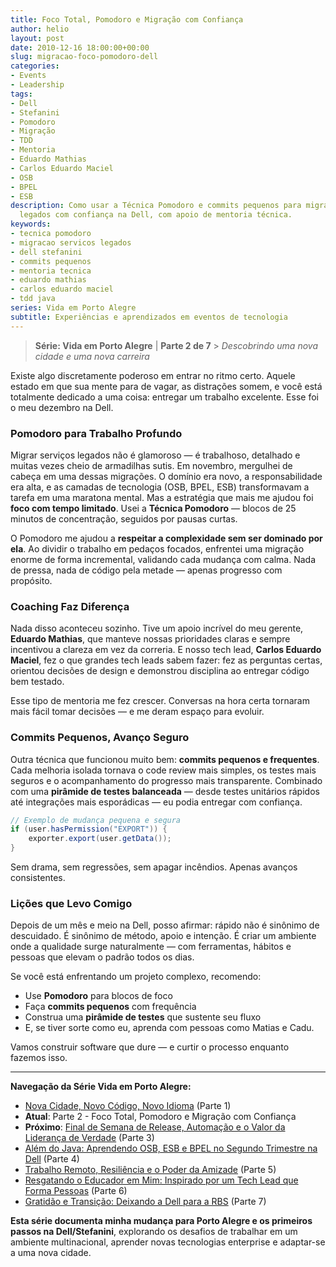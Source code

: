 ```yaml
---
title: Foco Total, Pomodoro e Migração com Confiança
author: helio
layout: post
date: 2010-12-16 18:00:00+00:00
slug: migracao-foco-pomodoro-dell
categories:
- Events
- Leadership
tags:
- Dell
- Stefanini
- Pomodoro
- Migração
- TDD
- Mentoria
- Eduardo Mathias
- Carlos Eduardo Maciel
- OSB
- BPEL
- ESB
description: Como usar a Técnica Pomodoro e commits pequenos para migrar serviços
  legados com confiança na Dell, com apoio de mentoria técnica.
keywords:
- tecnica pomodoro
- migracao servicos legados
- dell stefanini
- commits pequenos
- mentoria tecnica
- eduardo mathias
- carlos eduardo maciel
- tdd java
series: Vida em Porto Alegre
subtitle: Experiências e aprendizados em eventos de tecnologia
---
```


> **Série: Vida em Porto Alegre** | **Parte 2 de 7** > _Descobrindo uma nova cidade e uma nova carreira_

Existe algo discretamente poderoso em entrar no ritmo certo. Aquele estado em que sua mente para de vagar, as distrações somem, e você está totalmente dedicado a uma coisa: entregar um trabalho excelente. Esse foi o meu dezembro na Dell.

### Pomodoro para Trabalho Profundo

Migrar serviços legados não é glamoroso — é trabalhoso, detalhado e muitas vezes cheio de armadilhas sutis. Em novembro, mergulhei de cabeça em uma dessas migrações. O domínio era novo, a responsabilidade era alta, e as camadas de tecnologia (OSB, BPEL, ESB) transformavam a tarefa em uma maratona mental. Mas a estratégia que mais me ajudou foi **foco com tempo limitado**. Usei a **Técnica Pomodoro** — blocos de 25 minutos de concentração, seguidos por pausas curtas.

O Pomodoro me ajudou a **respeitar a complexidade sem ser dominado por ela**. Ao dividir o trabalho em pedaços focados, enfrentei uma migração enorme de forma incremental, validando cada mudança com calma. Nada de pressa, nada de código pela metade — apenas progresso com propósito.

### Coaching Faz Diferença

Nada disso aconteceu sozinho. Tive um apoio incrível do meu gerente, **Eduardo Mathias**, que manteve nossas prioridades claras e sempre incentivou a clareza em vez da correria. E nosso tech lead, **Carlos Eduardo Maciel**, fez o que grandes tech leads sabem fazer: fez as perguntas certas, orientou decisões de design e demonstrou disciplina ao entregar código bem testado.

Esse tipo de mentoria me fez crescer. Conversas na hora certa tornaram mais fácil tomar decisões — e me deram espaço para evoluir.

### Commits Pequenos, Avanço Seguro

Outra técnica que funcionou muito bem: **commits pequenos e frequentes**. Cada melhoria isolada tornava o code review mais simples, os testes mais seguros e o acompanhamento do progresso mais transparente. Combinado com uma **pirâmide de testes balanceada** — desde testes unitários rápidos até integrações mais esporádicas — eu podia entregar com confiança.

```java
// Exemplo de mudança pequena e segura
if (user.hasPermission("EXPORT")) {
    exporter.export(user.getData());
}
```

Sem drama, sem regressões, sem apagar incêndios. Apenas avanços consistentes.

### Lições que Levo Comigo

Depois de um mês e meio na Dell, posso afirmar: rápido não é sinônimo de descuidado. É sinônimo de método, apoio e intenção. É criar um ambiente onde a qualidade surge naturalmente — com ferramentas, hábitos e pessoas que elevam o padrão todos os dias.

Se você está enfrentando um projeto complexo, recomendo:

- Use **Pomodoro** para blocos de foco
- Faça **commits pequenos** com frequência
- Construa uma **pirâmide de testes** que sustente seu fluxo
- E, se tiver sorte como eu, aprenda com pessoas como Matias e Cadu.

Vamos construir software que dure — e curtir o processo enquanto fazemos isso.

---

**Navegação da Série Vida em Porto Alegre:**

- [Nova Cidade, Novo Código, Novo Idioma](../2010-11-15-primeira-semana-dell-porto-alegre/) (Parte 1)
- **Atual**: Parte 2 - Foco Total, Pomodoro e Migração com Confiança
- **Próximo**: [Final de Semana de Release, Automação e o Valor da Liderança de Verdade](../2011-01-30-final-de-semana-de-release-dell/) (Parte 3)
- [Além do Java: Aprendendo OSB, ESB e BPEL no Segundo Trimestre na Dell](../2011-04-25-aprendizado-osb-esb-bpel-dell/) (Parte 4)
- [Trabalho Remoto, Resiliência e o Poder da Amizade](../2011-10-15-trabalho-remoto-resiliencia-e-amizade/) (Parte 5)
- [Resgatando o Educador em Mim: Inspirado por um Tech Lead que Forma Pessoas](../2011-12-20-resgatando-o-educador-em-mim/) (Parte 6)
- [Gratidão e Transição: Deixando a Dell para a RBS](../2012-04-01-transicao-dell-para-rbs/) (Parte 7)

**Esta série documenta minha mudança para Porto Alegre e os primeiros passos na Dell/Stefanini**, explorando os desafios de trabalhar em um ambiente multinacional, aprender novas tecnologias enterprise e adaptar-se a uma nova cidade.
